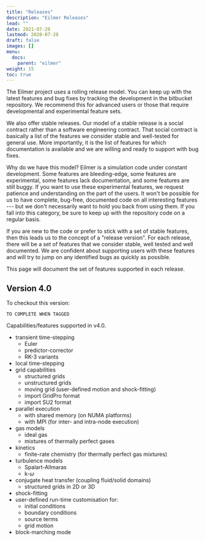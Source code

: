 ```yaml
---
title: "Releases"
description: "Eilmer Releases"
lead: ""
date: 2021-07-28
lastmod: 2020-07-28
draft: false
images: []
menu:
  docs:
    parent: "eilmer"
weight: 15
toc: true
---
```


The Eilmer project uses a rolling release model.
You can keep up with the latest features and bug fixes by tracking the development
in the bitbucket repository.
We recommend this for advanced users or those that require developmental and
experimental feature sets.

We also offer stable releases.
Our model of a stable release is a social contract rather than a software engineering contract.
That social contract is basically a list of the features we consider stable and well-tested for general use.
More importantly, it is the list of features for which documentation is available
and we are willing and ready to support with bug fixes.

Why do we have this model?
Eilmer is a simulation code under constant development.
Some features are bleeding-edge, some features are experimental, some features lack documentation,
and some features are still buggy.
If you want to use these experimental features, we request patience
and understanding on the part of the users.
It won't be possible for us to have complete, bug-free, documented code on
all interesting features --- but we don't necessarily want to hold you back from using them.
If you fall into this category, be sure to keep up with the repository code on a regular basis.

If you are new to the code or prefer to stick with a set of stable features,
then this leads us to the concept of a "release version".
For each release, there will be a set of features that we consider stable, well tested
and well documented.
We are confident about supporting users with these features and will try to jump on any
identified bugs as quickly as possible.

This page will document the set of features supported in each release.

## Version 4.0

To checkout this version:

    TO COMPLETE WHEN TAGGED

  

Capabilities/features supported in v4.0.

+ transient time-stepping
  + Euler
  + predictor-corrector
  + RK-3 variants
+ local time-stepping
+ grid capabilities
  + structured grids
  + unstructured grids
  + moving grid (user-defined motion and shock-fitting)
  + import GridPro format
  + import SU2 format
+ parallel execution
  + with shared memory (on NUMA platforms)
  + with MPI (for inter- and intra-node execution)
+ gas models
  + ideal gas
  + mixtures of thermally perfect gases
+ kinetics
  + finite-rate chemistry (for thermally perfect gas mixtures)
+ turbulence models
  + Spalart-Allmaras
  + k-$\omega$
+ conjugate heat transfer (coupling fluid/solid domains)
  + structured grids in 2D or 3D
+ shock-fitting
+ user-defined run-time customisation for:
  + initial conditions
  + boundary conditions	
  + source terms
  + grid motion
+ block-marching mode







